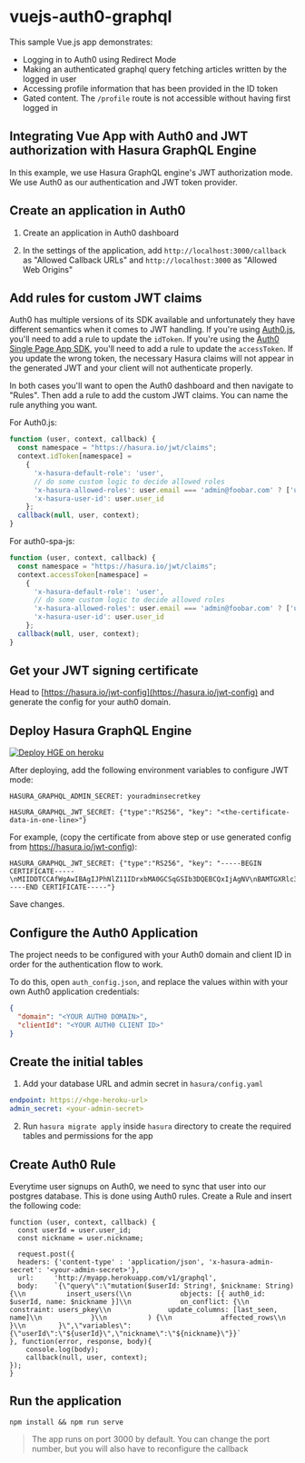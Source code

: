 # vuejs-auth0-graphql

This sample Vue.js app demonstrates:

- Logging in to Auth0 using Redirect Mode
- Making an authenticated graphql query fetching articles written by the logged in user
- Accessing profile information that has been provided in the ID token
- Gated content. The `/profile` route is not accessible without having first logged in

## Integrating Vue App with Auth0 and JWT authorization with Hasura GraphQL Engine

In this example, we use Hasura GraphQL engine's JWT authorization mode. We use
Auth0 as our authentication and JWT token provider.

## Create an application in Auth0

1. Create an application in Auth0 dashboard

2. In the settings of the application, add `http://localhost:3000/callback` as
   "Allowed Callback URLs" and `http://localhost:3000` as "Allowed Web Origins"

## Add rules for custom JWT claims

Auth0 has multiple versions of its SDK available and unfortunately they have different semantics
when it comes to JWT handling. If you're using [Auth0.js](https://auth0.com/docs/libraries/auth0js),
you'll need to add a rule to update the `idToken`. If you're using the [Auth0 Single Page App SDK](https://auth0.com/docs/libraries/auth0-spa-js),
you'll need to add a rule to update the `accessToken`. If you update the wrong token, the necessary
Hasura claims will not appear in the generated JWT and your client will not authenticate properly.

In both cases you'll want to open the Auth0 dashboard and then navigate to "Rules". Then add a rule
to add the custom JWT claims. You can name the rule anything you want.

For Auth0.js:

```javascript
function (user, context, callback) {
  const namespace = "https://hasura.io/jwt/claims";
  context.idToken[namespace] = 
    { 
      'x-hasura-default-role': 'user',
      // do some custom logic to decide allowed roles
      'x-hasura-allowed-roles': user.email === 'admin@foobar.com' ? ['user', 'admin'] : ['user'],
      'x-hasura-user-id': user.user_id
    };
  callback(null, user, context);
}
```

For auth0-spa-js:

```javascript
function (user, context, callback) {
  const namespace = "https://hasura.io/jwt/claims";
  context.accessToken[namespace] =
    {
      'x-hasura-default-role': 'user',
      // do some custom logic to decide allowed roles
      'x-hasura-allowed-roles': user.email === 'admin@foobar.com' ? ['user', 'admin'] : ['user'],
      'x-hasura-user-id': user.user_id
    };
  callback(null, user, context);
}
```

## Get your JWT signing certificate

Head to [https://hasura.io/jwt-config](https://hasura.io/jwt-config) and generate the config for your auth0 domain.

## Deploy Hasura GraphQL Engine

[![Deploy HGE on heroku](https://www.herokucdn.com/deploy/button.svg)](https://heroku.com/deploy?template=https://github.com/hasura/graphql-engine-heroku)

After deploying, add the following environment variables to configure JWT mode:

```
HASURA_GRAPHQL_ADMIN_SECRET: youradminsecretkey
```

```
HASURA_GRAPHQL_JWT_SECRET: {"type":"RS256", "key": "<the-certificate-data-in-one-line>"}
```

For example, (copy the certificate from above step or use generated config from https://hasura.io/jwt-config):

```
HASURA_GRAPHQL_JWT_SECRET: {"type":"RS256", "key": "-----BEGIN CERTIFICATE-----\nMIIDDTCCAfWgAwIBAgIJPhNlZ11IDrxbMA0GCSqGSIb3DQEBCQxIjAgNV\nBAMTGXRlc3QtaGdlLWp3dC5ldS5hdXRoMC5jb20wHhcNMTgwNzMwMTM1MjM1WhcN\nMzIwNDA3MTM1MjM1WjAkMSIwIAYDVQQDExl0ZXN0LWhnZS1qd3QuZXUuYXV0aDAu\nY29tMIIBIjANBgkqhkiG9w0BAQEFAAOCAQ8AMIIBCgKCAQEA13CivdSkNzRnOnR5iReDb+AgbL7BWjRiw3tRwjxRp5PYzvAGuj94y+R6LRh3QybYtsMFbSg5J7fNq6\nLd6yMpRMrUu8CBOnYY45D6b/2jlf+Vp8vEQuKvPMOOw8Ev6x7X3blcuXCELSwyL3\nAGHq9OpP2RV6V6CIE863IzzuYH5HDLzU35oMZqozgJVRJM0+6besH6TnSTNiA7xi\nBAqFaiQRNQRVi1CAUa0bLkN1XRp4AFy7d63VldO9sM+8QnCNHySdDr1XevVuq6DK\nLQyGexFFy4niALgHV0Q7QA+xP1c2G6rJomZmn4jl1avnlBpU87E58JMrRHOCj+5m\nXj22AQABo0IwQDAPBgNVHRMBAf8EBTADAQH/MB0GA1UdDgQWBBT6FvNkuUgu\YQ/i4lo5aOgwazAOBgNVHQ8BAf8EBAMCAoQwDQYJKoZIhvcNAQELBQADggEB\nADCLj+/L22pEKyqaIUlhHUJh7DAiDSLafy0fw56UCntzPhqiZVVRlhxeAKidkCLVIEbRLuxUoXiQSezPqMp//9xHegMp0f2VauVCFbg7EpUanYwvqFqjy9LWgH+SBz\n4uroLSYZ5g1EPsHtlArLRChA90caTX4e7Z7Xlu8vG2kHRJB5nC7ycdbMUvEWBMeI\ntn/pcb4mZ3/vlgj4UTEnCURe2UPmSJpxmPwXqBctvwdKHRMgFXhZxojWCi0z4ftf\nf8t8UJSIcbEblnkYe7wzRYy8tOXoMMHqGSisCdkWp/866029rJsKbwd8rVIyKNC5\nfrGYawv+0cxO6/Sir0meA=\n-----END CERTIFICATE-----"}
```

Save changes.

## Configure the Auth0 Application

The project needs to be configured with your Auth0 domain and client ID in order for the authentication flow to work.

To do this, open `auth_config.json`, and replace the values within with your own Auth0 application credentials:

```json
{
  "domain": "<YOUR AUTH0 DOMAIN>",
  "clientId": "<YOUR AUTH0 CLIENT ID>"
}
```

## Create the initial tables
1. Add your database URL and admin secret in `hasura/config.yaml`

```yaml
endpoint: https://<hge-heroku-url>
admin_secret: <your-admin-secret>
```

2. Run `hasura migrate apply` inside `hasura` directory to create the required tables and permissions for the app

## Create Auth0 Rule

Everytime user signups on Auth0, we need to sync that user into our postgres database. This is done using Auth0 rules. Create a Rule and insert the following code:

```
function (user, context, callback) {
  const userId = user.user_id;
  const nickname = user.nickname;
  
  request.post({
  headers: {'content-type' : 'application/json', 'x-hasura-admin-secret': '<your-admin-secret>'},
  url:     'http://myapp.herokuapp.com/v1/graphql',
  body:    `{\"query\":\"mutation($userId: String!, $nickname: String) {\\n          insert_users(\\n            objects: [{ auth0_id: $userId, name: $nickname }]\\n            on_conflict: {\\n              constraint: users_pkey\\n              update_columns: [last_seen, name]\\n            }\\n          ) {\\n            affected_rows\\n          }\\n        }\",\"variables\":{\"userId\":\"${userId}\",\"nickname\":\"${nickname}\"}}`
}, function(error, response, body){
    console.log(body);
    callback(null, user, context);
});
}
```

## Run the application

`npm install && npm run serve`

  > The app runs on port 3000 by default. You can change the port number, but you will also have to reconfigure the callback

